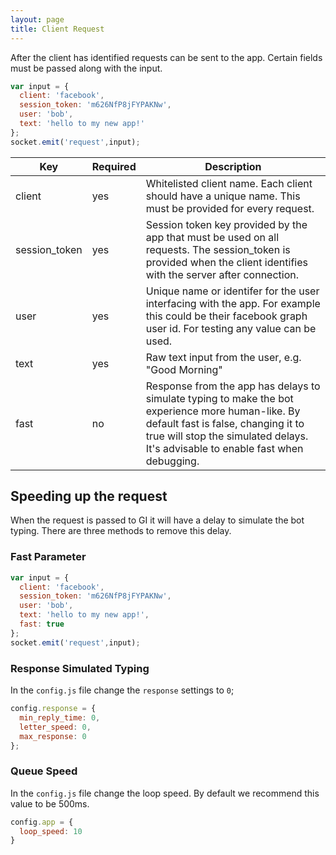 ```yaml
---
layout: page
title: Client Request
---
```



After the client has identified requests can be sent to the app. Certain fields must be passed along with the input.

~~~javascript
var input = {
  client: 'facebook',
  session_token: 'm626NfP8jFYPAKNw',
  user: 'bob',
  text: 'hello to my new app!'
};
socket.emit('request',input);
~~~

Key | Required | Description
--- | --- | ---
client | yes | Whitelisted client name. Each client should have a unique name. This must be provided for every request.
session_token | yes | Session token key provided by the app that must be used on all requests. The session_token is provided when the client identifies with the server after connection.
user | yes | Unique name or identifer for the user interfacing with the app. For example this could be their facebook graph user id. For testing any value can be used.
text | yes | Raw text input from the user, e.g. "Good Morning"
fast | no | Response from the app has delays to simulate typing to make the bot experience more human-like. By default fast is false, changing it to true will stop the simulated delays. It's advisable to enable fast when debugging.


## Speeding up the request

When the request is passed to GI it will have a delay to simulate the bot typing. There are three methods to remove this delay.

### Fast Parameter

~~~javascript
var input = {
  client: 'facebook',
  session_token: 'm626NfP8jFYPAKNw',
  user: 'bob',
  text: 'hello to my new app!',
  fast: true
};
socket.emit('request',input);
~~~

### Response Simulated Typing

In the `config.js` file change the `response` settings to `0`;

~~~javascript
config.response = {
  min_reply_time: 0,
  letter_speed: 0,
  max_response: 0
};
~~~

### Queue Speed

In the `config.js` file change the loop speed. By default we recommend this value to be 500ms.

~~~javascript
config.app = {
  loop_speed: 10
}
~~~